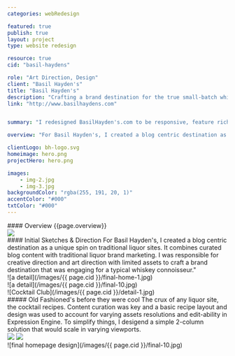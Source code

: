 ```yaml
---
categories: webRedesign

featured: true
publish: true
layout: project
type: website redesign

resource: true
cid: "basil-haydens"

role: "Art Direction, Design"
client: "Basil Hayden's"
title: "Basil Hayden's"
description: "Crafting a brand destination for the true small-batch whiskey conniouseur."
link: "http://www.basilhaydens.com"


summary: "I redesigned BasilHayden's.com to be responsive, feature rich curated content and be a destination for whiskey drinkers."

overview: "For Basil Hayden's, I created a blog centric destination as a unique spin on traditional liquor sites. It combines curated blog content with traditional liquor brand marketing. I was responsible for creative direction and art direction with limited assets to craft a brand destination that was engaging for a typical whiskey connoisseur."

clientLogo: bh-logo.svg
homeimage: hero.png
projectHero: hero.png

images:
    - img-2.jpg
    - img-3.jpg
backgroundColor: "rgba(255, 191, 20, 1)" 
accentColor: "#000"
txtColor: "#000"
---
```


<section class="overview">
#### Overview
{{page.overview}}
</section>

<section class="content">
<img src="/images/{{ page.cid }}/initial-sketches.png" data-jslghtbx>

</section>
<section class="content--copy">
#### Initial Sketches & Direction
For Basil Hayden's, I created a blog centric destination as a unique spin on traditional liquor sites. It combines curated blog content with traditional liquor brand marketing. I was responsible for creative direction and art direction with limited assets to craft a brand destination that was engaging for a typical whiskey connoisseur."
</section>
<section>

<section class="content">
![a detail](/images/{{ page.cid }}/final-home-1.jpg) 
</section>


<section class="content--wide">
![a detail](/images/{{ page.cid }}/final-10.jpg) 
</section>

<section class="content">
![Cocktail Club](/images/{{ page.cid }}/detail-1.jpg)
</section>
<section class="content--copy">
##### Old Fashioned's before they were cool
The crux of any liquor site, the cocktail recipes. Content curation was key and a basic recipe layout and design was used to account for varying assets resolutions and edit-ability in Expression Engine. To simplify things, I desigend a simple 2-column solution that would scale in varying viewports.
</section>
<section class="content--wide">
<div class="images-two">
<img src="/images/{{ page.cid }}/detail-2.jpg" data-jslghtbx>
<img src="/images/{{ page.cid }}/detail-3.jpg" data-jslghtbx>
</div>
</section>

<section>
![final homepage design](/images/{{ page.cid }}/final-10.jpg)
</section>
